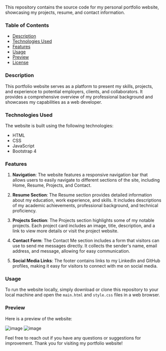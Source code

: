 
This repository contains the source code for my personal portfolio website, showcasing my projects, resume, and contact information.

### Table of Contents

- [Description](#description)
- [Technologies Used](#technologies-used)
- [Features](#features)
- [Usage](#usage)
- [Preview](#preview)
- [License](#license)

### Description

This portfolio website serves as a platform to present my skills, projects, and experience to potential employers, clients, and collaborators. It provides a comprehensive overview of my professional background and showcases my capabilities as a web developer.

### Technologies Used

The website is built using the following technologies:

- HTML
- CSS
- JavaScript
- Bootstrap 4

### Features

1. **Navigation**: The website features a responsive navigation bar that allows users to easily navigate to different sections of the site, including Home, Resume, Projects, and Contact.

2. **Resume Section**: The Resume section provides detailed information about my education, work experience, and skills. It includes descriptions of my academic achievements, professional background, and technical proficiency.

3. **Projects Section**: The Projects section highlights some of my notable projects. Each project card includes an image, title, description, and a link to view more details or visit the project website.

4. **Contact Form**: The Contact Me section includes a form that visitors can use to send me messages directly. It collects the sender's name, email address, and message, allowing for easy communication.

5. **Social Media Links**: The footer contains links to my LinkedIn and GitHub profiles, making it easy for visitors to connect with me on social media.

### Usage

To run the website locally, simply download or clone this repository to your local machine and open the `main.html` and  `style.css` files in a web browser. 

### Preview

Here is a preview of the website:

![image](https://github.com/danishfirhan/Portfolio-website/assets/115968038/48fc6917-9625-4100-8021-9c5dbc960205)
![image](https://github.com/danishfirhan/Portfolio-website/assets/115968038/d7119387-4e48-42a8-b6f5-e77dab906caf)


Feel free to reach out if you have any questions or suggestions for improvement. Thank you for visiting my portfolio website!
